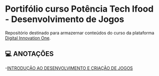 
# Portifólio curso Potência Tech Ifood - Desenvolvimento de Jogos

Repositório destinado para armazernar conteúdos do curso da plataforma [Digital Innovation One](https://www.dio.me/).


## 💻 ANOTAÇÕES
-[INTRODUÇÃO AO DESENVOLVIMENTO E CRIAÇÃO DE JOGOS](https://www.canva.com/design/DAFxjzvnYyM/IssKoMQshxljpfVYb1NRgg/view?utm_content=DAFxjzvnYyM&utm_campaign=designshare&utm_medium=link&utm_source=editor)






